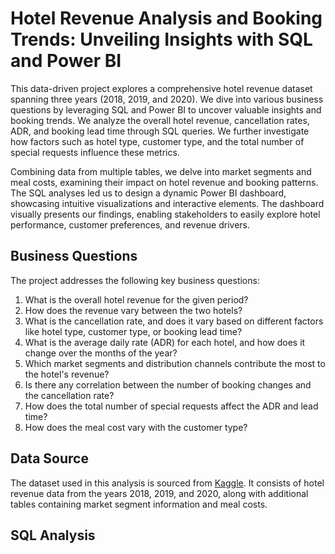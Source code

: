 # Hotel Revenue Analysis and Booking Trends: Unveiling Insights with SQL and Power BI
This data-driven project explores a comprehensive hotel revenue dataset spanning three years (2018, 2019, and 2020). We dive into various business questions by leveraging SQL and Power BI to uncover valuable insights and booking trends. We analyze the overall hotel revenue, cancellation rates, ADR, and booking lead time through SQL queries. We further investigate how factors such as hotel type, customer type, and the total number of special requests influence these metrics.

Combining data from multiple tables, we delve into market segments and meal costs, examining their impact on hotel revenue and booking patterns. The SQL analyses led us to design a dynamic Power BI dashboard, showcasing intuitive visualizations and interactive elements. The dashboard visually presents our findings, enabling stakeholders to easily explore hotel performance, customer preferences, and revenue drivers.

## Business Questions
The project addresses the following key business questions:

1. What is the overall hotel revenue for the given period?
2. How does the revenue vary between the two hotels?
3. What is the cancellation rate, and does it vary based on different factors like hotel type, customer type, or booking lead time?
4. What is the average daily rate (ADR) for each hotel, and how does it change over the months of the year?
5. Which market segments and distribution channels contribute the most to the hotel's revenue?
6. Is there any correlation between the number of booking changes and the cancellation rate?
7. How does the total number of special requests affect the ADR and lead time?
8. How does the meal cost vary with the customer type?

## Data Source
The dataset used in this analysis is sourced from [Kaggle](https://www.kaggle.com/datasets/govindkrishnadas/hotel-revenue). It consists of hotel revenue data from the years 2018, 2019, and 2020, along with additional tables containing market segment information and meal costs.

## SQL Analysis

